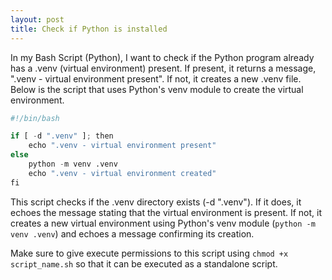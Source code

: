 ```yaml
---
layout: post
title: Check if Python is installed
---
```


In my Bash Script (Python), I want to check if the Python program already has a .venv (virtual environment) present. 
If present, it returns a message, ".venv - virtual environment present". If not, it creates a new .venv file. 
Below is the script that uses Python's venv module to create the virtual environment.

```python
#!/bin/bash

if [ -d ".venv" ]; then
    echo ".venv - virtual environment present"
else
    python -m venv .venv
    echo ".venv - virtual environment created"
fi
```
This script checks if the .venv directory exists (-d ".venv"). 
If it does, it echoes the message stating that the virtual environment is present. 
If not, it creates a new virtual environment using Python's venv module (`python -m venv .venv`) and echoes a message confirming its creation.

Make sure to give execute permissions to this script using `chmod +x script_name.sh` so that it can be executed as a standalone script.

